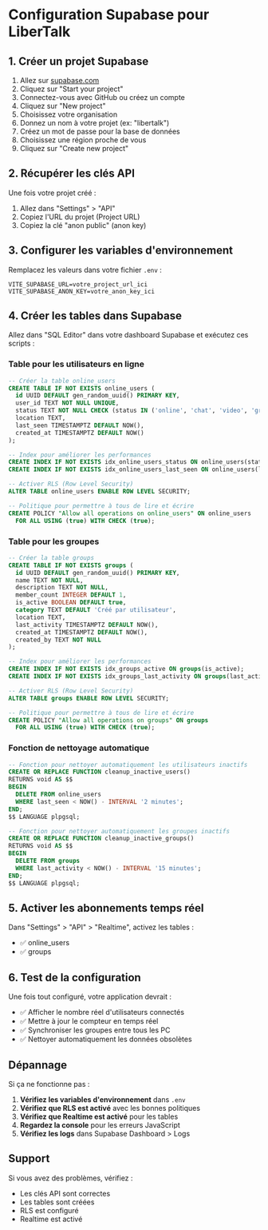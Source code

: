 # Configuration Supabase pour LiberTalk

## 1. Créer un projet Supabase

1. Allez sur [supabase.com](https://supabase.com)
2. Cliquez sur "Start your project"
3. Connectez-vous avec GitHub ou créez un compte
4. Cliquez sur "New project"
5. Choisissez votre organisation
6. Donnez un nom à votre projet (ex: "libertalk")
7. Créez un mot de passe pour la base de données
8. Choisissez une région proche de vous
9. Cliquez sur "Create new project"

## 2. Récupérer les clés API

Une fois votre projet créé :

1. Allez dans "Settings" > "API"
2. Copiez l'URL du projet (Project URL)
3. Copiez la clé "anon public" (anon key)

## 3. Configurer les variables d'environnement

Remplacez les valeurs dans votre fichier `.env` :

```
VITE_SUPABASE_URL=votre_project_url_ici
VITE_SUPABASE_ANON_KEY=votre_anon_key_ici
```

## 4. Créer les tables dans Supabase

Allez dans "SQL Editor" dans votre dashboard Supabase et exécutez ces scripts :

### Table pour les utilisateurs en ligne

```sql
-- Créer la table online_users
CREATE TABLE IF NOT EXISTS online_users (
  id UUID DEFAULT gen_random_uuid() PRIMARY KEY,
  user_id TEXT NOT NULL UNIQUE,
  status TEXT NOT NULL CHECK (status IN ('online', 'chat', 'video', 'group')),
  location TEXT,
  last_seen TIMESTAMPTZ DEFAULT NOW(),
  created_at TIMESTAMPTZ DEFAULT NOW()
);

-- Index pour améliorer les performances
CREATE INDEX IF NOT EXISTS idx_online_users_status ON online_users(status);
CREATE INDEX IF NOT EXISTS idx_online_users_last_seen ON online_users(last_seen);

-- Activer RLS (Row Level Security)
ALTER TABLE online_users ENABLE ROW LEVEL SECURITY;

-- Politique pour permettre à tous de lire et écrire
CREATE POLICY "Allow all operations on online_users" ON online_users
  FOR ALL USING (true) WITH CHECK (true);
```

### Table pour les groupes

```sql
-- Créer la table groups
CREATE TABLE IF NOT EXISTS groups (
  id UUID DEFAULT gen_random_uuid() PRIMARY KEY,
  name TEXT NOT NULL,
  description TEXT NOT NULL,
  member_count INTEGER DEFAULT 1,
  is_active BOOLEAN DEFAULT true,
  category TEXT DEFAULT 'Créé par utilisateur',
  location TEXT,
  last_activity TIMESTAMPTZ DEFAULT NOW(),
  created_at TIMESTAMPTZ DEFAULT NOW(),
  created_by TEXT NOT NULL
);

-- Index pour améliorer les performances
CREATE INDEX IF NOT EXISTS idx_groups_active ON groups(is_active);
CREATE INDEX IF NOT EXISTS idx_groups_last_activity ON groups(last_activity);

-- Activer RLS (Row Level Security)
ALTER TABLE groups ENABLE ROW LEVEL SECURITY;

-- Politique pour permettre à tous de lire et écrire
CREATE POLICY "Allow all operations on groups" ON groups
  FOR ALL USING (true) WITH CHECK (true);
```

### Fonction de nettoyage automatique

```sql
-- Fonction pour nettoyer automatiquement les utilisateurs inactifs
CREATE OR REPLACE FUNCTION cleanup_inactive_users()
RETURNS void AS $$
BEGIN
  DELETE FROM online_users 
  WHERE last_seen < NOW() - INTERVAL '2 minutes';
END;
$$ LANGUAGE plpgsql;

-- Fonction pour nettoyer automatiquement les groupes inactifs
CREATE OR REPLACE FUNCTION cleanup_inactive_groups()
RETURNS void AS $$
BEGIN
  DELETE FROM groups 
  WHERE last_activity < NOW() - INTERVAL '15 minutes';
END;
$$ LANGUAGE plpgsql;
```

## 5. Activer les abonnements temps réel

Dans "Settings" > "API" > "Realtime", activez les tables :
- ✅ online_users
- ✅ groups

## 6. Test de la configuration

Une fois tout configuré, votre application devrait :
- ✅ Afficher le nombre réel d'utilisateurs connectés
- ✅ Mettre à jour le compteur en temps réel
- ✅ Synchroniser les groupes entre tous les PC
- ✅ Nettoyer automatiquement les données obsolètes

## Dépannage

Si ça ne fonctionne pas :

1. **Vérifiez les variables d'environnement** dans `.env`
2. **Vérifiez que RLS est activé** avec les bonnes politiques
3. **Vérifiez que Realtime est activé** pour les tables
4. **Regardez la console** pour les erreurs JavaScript
5. **Vérifiez les logs** dans Supabase Dashboard > Logs

## Support

Si vous avez des problèmes, vérifiez :
- Les clés API sont correctes
- Les tables sont créées
- RLS est configuré
- Realtime est activé